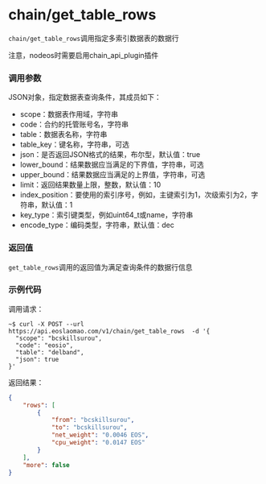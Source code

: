 # chain/get_table_rows

`chain/get_table_rows`调用指定多索引数据表的数据行

注意，nodeos时需要启用chain_api_plugin插件

### 调用参数
JSON对象，指定数据表查询条件，其成员如下：

- scope：数据表作用域，字符串
- code：合约的托管账号名，字符串
- table：数据表名称，字符串
- table_key：键名称，字符串，可选
- json：是否返回JSON格式的结果，布尔型，默认值：true
- lower_bound：结果数据应当满足的下界值，字符串，可选
- upper_bound：结果数据应当满足的上界值，字符串，可选
- limit：返回结果数量上限，整数，默认值：10
- index_position：要使用的索引序号，例如，主键索引为1，次级索引为2，字符串，默认值：1
- key_type：索引键类型，例如uint64_t或name，字符串
- encode_type：编码类型，字符串，默认值：dec

### 返回值
`get_table_rows`调用的返回值为满足查询条件的数据行信息

### 示例代码
调用请求：
```shell
~$ curl -X POST --url https://api.eoslaomao.com/v1/chain/get_table_rows  -d '{
  "scope": "bcskillsurou",
  "code": "eosio",
  "table": "delband",
  "json": true
}'
```

返回结果：
```json
{
    "rows": [
        {
            "from": "bcskillsurou",
            "to": "bcskillsurou",
            "net_weight": "0.0046 EOS",
            "cpu_weight": "0.0147 EOS"
        }
    ],
    "more": false
}
```